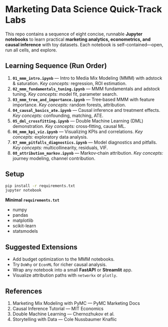 # Marketing Data Science Quick-Track Labs

This repo contains a sequence of eight concise, runnable **Jupyter notebooks** to learn practical **marketing analytics, econometrics, and causal inference** with toy datasets. Each notebook is self-contained—open, run all cells, and explore.

## Learning Sequence (Run Order)

1. **`01_mmm_intro.ipynb`** — Intro to Media Mix Modeling (MMM) with adstock & saturation. *Key concepts:* regression, ROI estimation.
2. **`02_mmm_fundamentals_tuning.ipynb`** — MMM fundamentals and adstock tuning. *Key concepts:* model fit, parameter search.
3. **`03_mmm_tree_and_importance.ipynb`** — Tree‑based MMM with feature importance. *Key concepts:* random forests, attribution.
4. **`04_causal_basics_ate.ipynb`** — Causal inference and treatment effects. *Key concepts:* confounding, matching, ATE.
5. **`05_dml_crossfitting.ipynb`** — Double Machine Learning (DML) demonstration. *Key concepts:* cross‑fitting, causal ML.
6. **`06_mmm_kpi_viz.ipynb`** — Visualizing KPIs and correlations. *Key concepts:* exploratory data analysis.
7. **`07_mmm_pitfalls_diagnostics.ipynb`** — Model diagnostics and pitfalls. *Key concepts:* multicollinearity, residuals, VIF.
8. **`08_attribution_markov.ipynb`** — Markov‑chain attribution. *Key concepts:* journey modeling, channel contribution.

## Setup

```bash
pip install -r requirements.txt
jupyter notebook
```

**Minimal `requirements.txt`**

- numpy
- pandas
- matplotlib
- scikit-learn
- statsmodels

## Suggested Extensions

- Add budget optimization to the MMM notebooks.
- Try `DoWhy` or `EconML` for richer causal analysis.
- Wrap any notebook into a small **FastAPI** or **Streamlit** app.
- Visualize attribution paths with `networkx` or `plotly`.

## References

1. Marketing Mix Modeling with PyMC — PyMC Marketing Docs  
2. Causal Inference Tutorial — MIT Economics  
3. Double Machine Learning — Chernozhukov et al.  
4. Storytelling with Data — Cole Nussbaumer Knaflic
